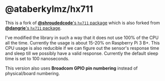 # @ataberkylmz/hx711

This is a fork of [**@shroudedcode**'s `hx711` package](https://github.com/shroudedcode/hx711) which is also forked from [**@dangrie**'s `hx711` package](https://github.com/dangrie158/hx711).

I've modified the library in such a way that it does not use 100% of the CPU all the time. Currently the usage is about 15-20% on Raspberry Pi 3 B+. This CPU usage is also reducible if we can figure out the sensor's response time and sleep till we possibly have a valid response. Currently the default sleep time is set to 100 nanoseconds.

This version also uses **Broadcom GPIO pin numbering**  instead of physical/board numbering.